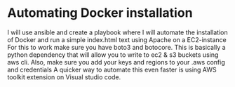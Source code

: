 # Automating Docker installation
I will use ansible and create a playbook where I will automate the installation of Docker and run a simple index.html text using Apache on a EC2-instance
For this to work make sure you have boto3 and botocore. This is basically a python dependency that will allow you to write to ec2 & s3 buckets using aws cli.
Also, make sure you add your keys and regions to your .aws config and credentials
A quicker way to automate this even faster is using AWS toolkit extension on Visual studio code.
